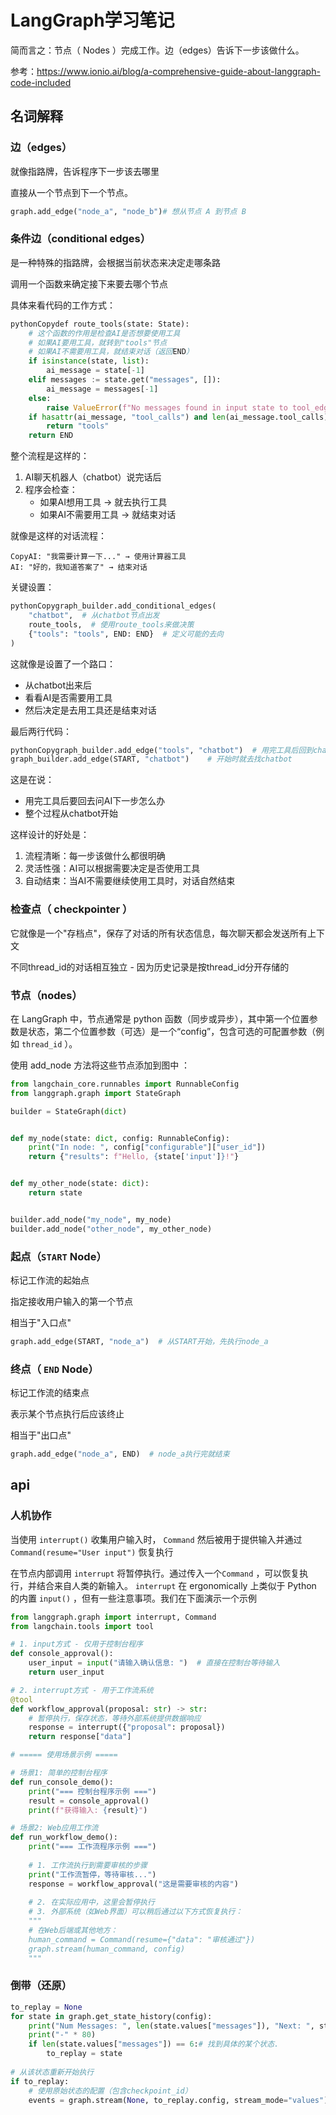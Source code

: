 # LangGraph学习笔记

 简而言之：节点（ Nodes ）完成工作。边（edges）告诉下一步该做什么。 

参考：https://www.ionio.ai/blog/a-comprehensive-guide-about-langgraph-code-included



## 名词解释

### 边（edges） 

 就像指路牌，告诉程序下一步该去哪里 

 直接从一个节点到下一个节点。 

```python
graph.add_edge("node_a", "node_b")# 想从节点 A 到节点 B
```



### 条件边（conditional edges） 

是一种特殊的指路牌，会根据当前状态来决定走哪条路 

调用一个函数来确定接下来要去哪个节点 

具体来看代码的工作方式：

```python
pythonCopydef route_tools(state: State):
    # 这个函数的作用是检查AI是否想要使用工具
    # 如果AI要用工具，就转到"tools"节点
    # 如果AI不需要用工具，就结束对话（返回END）
    if isinstance(state, list):
        ai_message = state[-1]
    elif messages := state.get("messages", []):
        ai_message = messages[-1]
    else:
        raise ValueError(f"No messages found in input state to tool_edge: {state}")
    if hasattr(ai_message, "tool_calls") and len(ai_message.tool_calls) > 0:
        return "tools"
    return END
```

整个流程是这样的：

1. AI聊天机器人（chatbot）说完话后
2. 程序会检查： 
   - 如果AI想用工具 → 就去执行工具
   - 如果AI不需要用工具 → 就结束对话

就像是这样的对话流程：

```
CopyAI: "我需要计算一下..." → 使用计算器工具
AI: "好的，我知道答案了" → 结束对话
```

关键设置：

```python
pythonCopygraph_builder.add_conditional_edges(
    "chatbot",  # 从chatbot节点出发
    route_tools,  # 使用route_tools来做决策
    {"tools": "tools", END: END}  # 定义可能的去向
)
```

这就像是设置了一个路口：

- 从chatbot出来后
- 看看AI是否需要用工具
- 然后决定是去用工具还是结束对话

最后两行代码：

```python
pythonCopygraph_builder.add_edge("tools", "chatbot")  # 用完工具后回到chatbot
graph_builder.add_edge(START, "chatbot")    # 开始时就去找chatbot
```

这是在说：

- 用完工具后要回去问AI下一步怎么办
- 整个过程从chatbot开始

这样设计的好处是：

1. 流程清晰：每一步该做什么都很明确
2. 灵活性强：AI可以根据需要决定是否使用工具
3. 自动结束：当AI不需要继续使用工具时，对话自然结束



### 检查点（ checkpointer ）

 它就像是一个"存档点"，保存了对话的所有状态信息，每次聊天都会发送所有上下文 

 不同thread_id的对话相互独立 - 因为历史记录是按thread_id分开存储的



### 节点（nodes）

 在 LangGraph 中，节点通常是 python 函数（同步或异步），其中第一个位置参数是状态，第二个位置参数（可选）是一个“config”，包含可选的可配置参数（例如 `thread_id` ）。 

 使用 add_node 方法将这些节点添加到图中 ：

```python
from langchain_core.runnables import RunnableConfig
from langgraph.graph import StateGraph

builder = StateGraph(dict)


def my_node(state: dict, config: RunnableConfig):
    print("In node: ", config["configurable"]["user_id"])
    return {"results": f"Hello, {state['input']}!"}


def my_other_node(state: dict):
    return state


builder.add_node("my_node", my_node)
builder.add_node("other_node", my_other_node)
```



### 起点（`START`  Node）

标记工作流的起始点

指定接收用户输入的第一个节点

相当于"入口点"

```python
graph.add_edge(START, "node_a")  # 从START开始，先执行node_a
```



### 终点（ `END`   Node）

标记工作流的结束点

表示某个节点执行后应该终止

相当于"出口点"

```python
graph.add_edge("node_a", END)  # node_a执行完就结束
```



## api

### 人机协作

当使用 `interrupt()` 收集用户输入时， `Command` 然后被用于提供输入并通过 `Command(resume="User input")` 恢复执行 

在节点内部调用 `interrupt` 将暂停执行。通过传入一个`Command` ，可以恢复执行，并结合来自人类的新输入。 `interrupt` 在 ergonomically 上类似于 Python 的内置 `input()` ，但有一些注意事项。我们在下面演示一个示例 

```python
from langgraph.graph import interrupt, Command
from langchain.tools import tool

# 1. input方式 - 仅用于控制台程序
def console_approval():
    user_input = input("请输入确认信息: ")  # 直接在控制台等待输入
    return user_input

# 2. interrupt方式 - 用于工作流系统
@tool
def workflow_approval(proposal: str) -> str:
    # 暂停执行，保存状态，等待外部系统提供数据响应
    response = interrupt({"proposal": proposal})
    return response["data"]

# ===== 使用场景示例 =====

# 场景1: 简单的控制台程序
def run_console_demo():
    print("=== 控制台程序示例 ===")
    result = console_approval()
    print(f"获得输入: {result}")

# 场景2: Web应用工作流
def run_workflow_demo():
    print("=== 工作流程序示例 ===")
    
    # 1. 工作流执行到需要审核的步骤
    print("工作流暂停，等待审核...")
    response = workflow_approval("这是需要审核的内容")
    
    # 2. 在实际应用中，这里会暂停执行
    # 3. 外部系统（如Web界面）可以稍后通过以下方式恢复执行：
    """
    # 在Web后端或其他地方：
    human_command = Command(resume={"data": "审核通过"})
    graph.stream(human_command, config)
    """
```



### 倒带（还原）



```python
to_replay = None
for state in graph.get_state_history(config):
    print("Num Messages: ", len(state.values["messages"]), "Next: ", state.next)
    print("-" * 80)
    if len(state.values["messages"]) == 6:# 找到具体的某个状态.
        to_replay = state
        
# 从该状态重新开始执行
if to_replay:
    # 使用原始状态的配置（包含checkpoint_id）
    events = graph.stream(None, to_replay.config, stream_mode="values")
```

